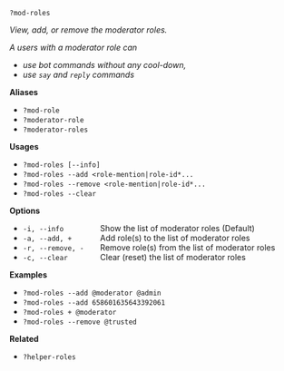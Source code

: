 `?mod-roles`

*View, add, or remove the moderator roles.*

*A users with a moderator role can*
- *use bot commands without any cool-down,*
- *use `say` and `reply` commands*

**Aliases**
*  `?mod-role`
*  `?moderator-role`
*  `?moderator-roles`

**Usages**
* `?mod-roles [--info]`
* `?mod-roles --add <role-mention|role-id*...`
* `?mod-roles --remove <role-mention|role-id*...`
* `?mod-roles --clear`

**Options**
* `-i, --info         `Show the list of moderator roles (Default) 
* `-a, --add, +       `Add role(s) to the list of moderator roles
* `-r, --remove, -    `Remove role(s) from the list of moderator roles
* `-c, --clear        `Clear (reset) the list of moderator roles

**Examples**
* `?mod-roles --add @moderator @admin`
* `?mod-roles --add 658601635643392061`
* `?mod-roles + @moderator`
* `?mod-roles --remove @trusted`

**Related**
* `?helper-roles`
